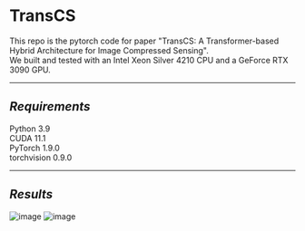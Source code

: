 # TransCS
This repo is the pytorch code for paper "TransCS: A Transformer-based Hybrid Architecture for Image Compressed Sensing".  
We built and tested with an Intel Xeon Silver 4210 CPU and a GeForce RTX 3090 GPU.
****
## _Requirements_
Python 3.9  
CUDA 11.1  
PyTorch 1.9.0  
torchvision 0.9.0  
****
## _Results_
![image](https://github.com/myheuf/TransCS/blob/master/imgs/bird.png)
![image](https://github.com/myheuf/TransCS/blob/master/imgs/butterfly.png)

